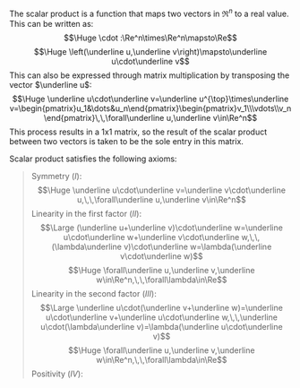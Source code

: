 
The scalar product is a function that maps two vectors in $\Re^n$ to a real value. This can be written as:
$$\Huge \cdot :\Re^n\times\Re^n\mapsto\Re$$
$$\Huge \left(\underline u,\underline v\right)\mapsto\underline u\cdot\underline v$$
This can also be expressed through matrix multiplication by transposing the vector $\underline u$:
$$\Huge \underline u\cdot\underline v=\underline u^{\top}\times\underline v=\begin{pmatrix}u_1&\dots&u_n\end{pmatrix}\begin{pmatrix}v_1\\\vdots\\v_n\end{pmatrix}\,\,\forall\underline u,\underline v\in\Re^n$$
This process results in a 1x1 matrix, so the result of the scalar product between two vectors is taken to be the sole entry in this matrix.

Scalar product satisfies the following axioms:
> Symmetry ($I$): $$\Huge \underline u\cdot\underline v=\underline v\cdot\underline u,\,\,\forall\underline u,\underline v\in\Re^n$$
> Linearity in the first factor ($II$):$$\Large (\underline u+\underline v)\cdot\underline w=\underline u\cdot\underline w+\underline v\cdot\underline w,\,\,(\lambda\underline v)\cdot\underline w=\lambda(\underline v\cdot\underline w)$$$$\Huge \forall\underline u,\underline v,\underline w\in\Re^n,\,\,\forall\lambda\in\Re$$
> Linearity in the second factor ($III$):$$\Large \underline u\cdot(\underline v+\underline w)=\underline u\cdot\underline v+\underline u\cdot\underline w,\,\,\underline u\cdot(\lambda\underline v)=\lambda(\underline u\cdot\underline v)$$$$\Huge \forall\underline u,\underline v,\underline w\in\Re^n,\,\,\forall\lambda\in\Re$$
> Positivity ($IV$):$$$$